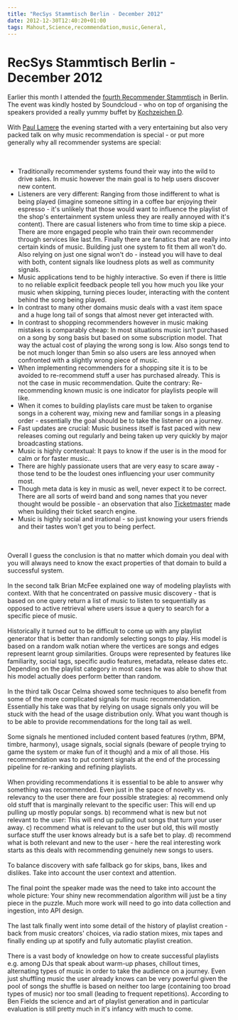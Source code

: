 ```yaml
---
title: "RecSys Stammtisch Berlin - December 2012"
date: 2012-12-30T12:40:20+01:00
tags: Mahout,Science,recommendation,music,General,
---
```


# RecSys Stammtisch Berlin - December 2012


Earlier this month I attended the <a href="http://recommenders.de/">fourth Recommender Stammtisch</a> in Berlin. The 
event was kindly hosted by Soundcloud - who on top of organising the speakers provided a really yummy buffet by <a 
href="http://www.kochzeichen.de/">Kochzeichen D</a>.<br><br>With <a href="http://musicmachinery.com/">Paul Lamere</a> 
the evening started with a very entertaining but also very packed talk on why music recommendation is special - or put 
more generally why all recommender systems are special:<br><br><ul><br><li>Traditionally recommender systems found 
their way into the wild to drive sales. In music however the main goal is to help users discover new content. 
<br><li>Listeners are very different: Ranging from those indifferent to what is being played (imagine someone sitting 
in a coffee bar enjoying their espresso - it's unlikely that those would want to influence the playlist of the shop's 
entertainment system unless they are really annoyed with it's content). There are casual listeners who from time to 
time skip a piece. There are more engaged people who train their own recommender through services like last.fm. Finally 
there are fanatics that are really into certain kinds of music. Building just one system to fit them all won't do. Also 
relying on just one signal won't do - instead you will have to deal with both, content signals like loudness plots as 
well as community signals.<br><li>Music applications tend to be highly interactive. So even if there is little to no 
reliable explicit feedback people tell you how much you like your music when skipping, turning pieces louder, 
interacting with the content behind the song being played.<br><li>In contrast to many other domains music deals with a 
vast item space and a huge long tail of songs that almost never get interacted with.<br><li>In contrast to shopping 
recommenders however in music making mistakes is comparably cheap: In most situations music isn't purchased on a song 
by song basis but based on some subscription model. That way the actual cost of playing the wrong song is low. Also 
songs tend to be not much longer than 5min so also users are less annoyed when confronted with a slightly wrong piece 
of music.<br><li>When implementing recommenders for a shopping site it is to be avoided to re-recommend stuff a user 
has purchased already. This is not the case in music recommendation. Quite the contrary: Re-recommending known music is 
one indicator for playlists people will like.<br><li>When it comes to building playlists care must be taken to organise 
songs in a coherent way, mixing new and familiar songs in a pleasing order - essentially the goal should be to take the 
listener on a journey.<br><li>Fast updates are crucial: Music business itself is fast paced with new releases coming 
out regularly and being taken up very quickly by major broadcasting stations.<br><li>Music is highly contextual: It 
pays to know if the user is in the mood for calm or for faster music..<br><li>There are highly passionate users that 
are very easy to scare away - those tend to be the loudest ones influencing your user community most.<br><li>Though 
meta data is key in music as well, never expect it to be correct. There are all sorts of weird band and song names that 
you never thought would be possible - an observation that also <a 
href="http://blog.isabel-drost.de/index.php/archives/272/apache-con-%E2%80%93-last-day">Ticketmaster</a> made when 
building their ticket search engine.<br><li>Music is highly social and irrational - so just knowing your users friends 
and their tastes won't get you to being perfect.<br></ul><br><br>Overall I guess the conclusion is that no matter which 
domain you deal with you will always need to know the exact properties of that domain to build a successful 
system.<br><br>In the second talk Brian McFee explained one way of modeling playlists with context. With that he 
concentrated on passive music discovery - that is based on one query return a list of music to listen to sequentially 
as opposed to active retrieval where users issue a query to search for a specific piece of music.<br><br>Historically 
it turned out to be difficult to come up with any playlist generator that is better than randomly selecting songs to 
play. His model is based on a random walk notian where the vertices are songs and edges represent learnt group 
similarities. Groups were represented by features like familiarity, social tags, specific audio features, metadata, 
release dates etc. Depending on the playlist category in most cases he was able to show that his model actually does 
perform better than random.<br><br>In the third talk Oscar Celma showed some techniques to also benefit from some of 
the more complicated signals for music recommendation. Essentially his take was that by relying on usage signals only 
you will be stuck with the head of the usage distribution only. What you want though is to be able to provide 
recommendations for the long tail as well.<br><br>Some signals he mentioned included content based features (rythm, 
BPM, timbre, harmony), usage signals, social signals (beware of people trying to game the system or make fun of it 
though) and a mix of all those. His recommendation was to put content signals at the end of the processing pipeline for 
re-ranking and refining playlists.<br><br>When providing recommendations it is essential to be able to answer why 
something was recommended. Even just in the space of novelty vs. relevancy to the user there are four possible 
strategies: a) recommend only old stuff that is marginally relevant to the specific user: This will end up pulling up 
mostly popular songs. b) recommend what is new but not relevant to the user: This will end up pulling out songs that 
turn your user away. c) recommend what is relevant to the user but old, this will mostly surface stuff the user knows 
already but is a safe bet to play. d) recommend what is both relevant and new to the user - here the real interesting 
work starts as this deals with recommending genuinely new songs to users.<br><br>To balance discovery with safe 
fallback go for skips, bans, likes and dislikes. Take into account the user context and attention.<br><br>The final 
point the speaker made was the need to take into account the whole picture: Your shiny new recommendation algorithm 
will just be a tiny piece in the puzzle. Much more work will need to go into data collection and ingestion, into API 
design.<br><br>The last talk finally went into some detail of the history of playlist creation - back from music 
creators' choices, via radio station mixes, mix tapes and finally ending up at spotify and fully automatic playlist 
creation.<br><br>There is a vast body of knowledge on how to create successful playlists e.g. among DJs that speak 
about warm-up phases, chillout times, alternating types of music in order to take the audience on a journey. Even just 
shuffling music the user already knows can be very powerful given the pool of songs the shuffle is based on neither too 
large (containing too broad types of music) nor too small (leading to frequent repetitions). According to Ben Fields 
the science and art of playlist generation and in particular evaluation is still pretty much in it's infancy with much 
to come.
